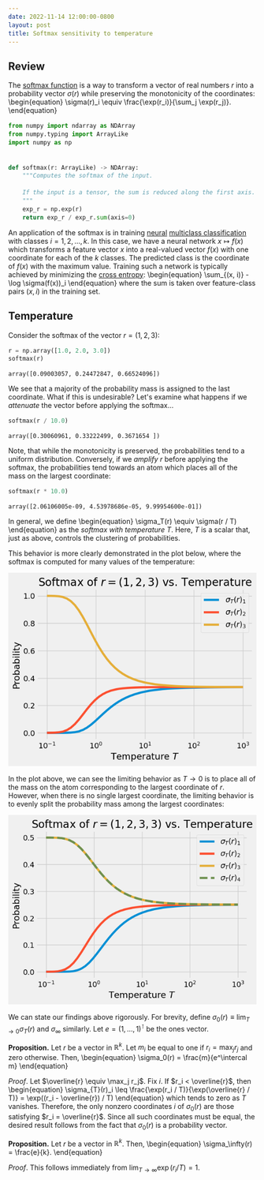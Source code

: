 ```yaml
---
date: 2022-11-14 12:00:00-0800
layout: post
title: Softmax sensitivity to temperature
---
```

## Review

The [softmax function](https://en.wikipedia.org/wiki/Softmax_function) is a way to transform a vector of real numbers $r$ into a probability vector $\sigma(r)$ while preserving the monotonicity of the coordinates:
\begin{equation}
\sigma(r)_i \equiv \frac{\exp(r_i)}{\sum_j \exp(r_j)}.
\end{equation}


```python
from numpy import ndarray as NDArray
from numpy.typing import ArrayLike
import numpy as np


def softmax(r: ArrayLike) -> NDArray:
    """Computes the softmax of the input.

    If the input is a tensor, the sum is reduced along the first axis.
    """
    exp_r = np.exp(r)
    return exp_r / exp_r.sum(axis=0)
```

An application of the softmax is in training [neural](https://en.wikipedia.org/wiki/Neural_network) [multiclass classification](https://en.wikipedia.org/wiki/Multiclass_classification) with classes $i = 1, 2, \ldots, k$.
In this case, we have a neural network $x \mapsto f(x)$ which transforms a feature vector $x$ into a real-valued vector $f(x)$ with one coordinate for each of the $k$ classes.
The predicted class is the coordinate of $f(x)$ with the maximum value.
Training such a network is typically achieved by minimizing the [cross entropy](https://en.wikipedia.org/wiki/Cross_entropy):
\begin{equation}
\sum_{(x, i)} -\log \sigma(f(x))_i
\end{equation}
where the sum is taken over feature-class pairs $(x, i)$ in the training set.

## Temperature

Consider the softmax of the vector $r = (1, 2, 3)$:


```python
r = np.array([1.0, 2.0, 3.0])
softmax(r)
```




    array([0.09003057, 0.24472847, 0.66524096])



We see that a majority of the probability mass is assigned to the last coordinate.
What if this is undesirable?
Let's examine what happens if we *attenuate* the vector before applying the softmax...


```python
softmax(r / 10.0)
```




    array([0.30060961, 0.33222499, 0.3671654 ])



Note, that while the monotonicity is preserved, the probabilities tend to a uniform distribution.
Conversely, if we *amplify* $r$ before applying the softmax, the probabilities tend towards an atom which places all of the mass on the largest coordinate:


```python
softmax(r * 10.0)
```




    array([2.06106005e-09, 4.53978686e-05, 9.99954600e-01])



In general, we define
\begin{equation}
\sigma_T(r) \equiv \sigma(r / T)
\end{equation}
as the *softmax with temperature $T$*.
Here, $T$ is a scalar that, just as above, controls the clustering of probabilities.

This behavior is more clearly demonstrated in the plot below, where the softmax is computed for many values of the temperature:


    
![png](/assets/2022-11-14-softmax_sensitivity_to_temperature_files/2022-11-14-softmax_sensitivity_to_temperature_14_0.png)
    


In the plot above, we can see the limiting behavior as $T \rightarrow 0$ is to place all of the mass on the atom corresponding to the largest coordinate of $r$.
However, when there is no single largest coordinate, the limiting behavior is to evenly split the probability mass among the largest coordinates:


    
![png](/assets/2022-11-14-softmax_sensitivity_to_temperature_files/2022-11-14-softmax_sensitivity_to_temperature_16_0.png)
    


We can state our findings above rigorously.
For brevity, define $\sigma_0(r) \equiv \lim_{T \rightarrow 0} \sigma_T(r)$ and $\sigma_\infty$ similarly.
Let $e = (1, \ldots, 1)^\intercal$ be the ones vector.

**Proposition.**
Let $r$ be a vector in $\mathbb{R}^k$.
Let $m_i$ be equal to one if $r_i = \max_j r_j$ and zero otherwise.
Then,
\begin{equation}
\sigma_0(r) = \frac{m}{e^\intercal m}
\end{equation}

*Proof*.
Let $\overline{r} \equiv \max_j r_j$.
Fix $i$.
If $r_i < \overline{r}$, then
\begin{equation}
\sigma_{T}(r)_i
\leq \frac{\exp(r_i / T)}{\exp(\overline{r} / T)}
= \exp((r_i - \overline{r}) / T)
\end{equation}
which tends to zero as $T$ vanishes.
Therefore, the only nonzero coordinates $i$ of $\sigma_0(r)$ are those satisfying $r_i = \overline{r}$.
Since all such coordinates must be equal, the desired result follows from the fact that $\sigma_0(r)$ is a probability vector.

**Proposition.**
Let $r$ be a vector in $\mathbb{R}^k$.
Then,
\begin{equation}
\sigma_\infty(r) = \frac{e}{k}.
\end{equation}

*Proof*.
This follows immediately from $\lim_{T \rightarrow \infty} \exp(r_i / T) = 1$.
